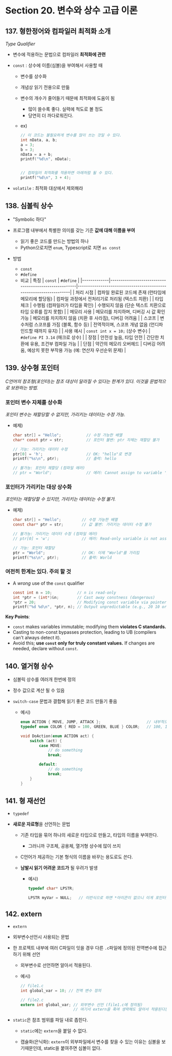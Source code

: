 # Section 20. 변수와 상수 고급 이론





## 137. 형한정어와 컴파일러 최적화 소개

_Type Qualifier_

- 변수에 적용하는 문법으로 컴파일러 **최적화에 관련**


- `const`
  : 상수에 이름(심볼)을 부여해서 사용할 때

  - 변수를 상수화
  - 개념상 읽기 전용으로 만듦
  - 변수의 개수가 줄어들기 때문에 최적화에 도움이 됨
    - 많이 쓸수록 좋다. 실력에 척도로 볼 정도
    - 당연히 더 까다로워진다.

  - ex)
    ```c
    // 이 코드는 불필요하게 변수를 많이 쓰는 것일 수 있다.
    int nData, a, b;
    a = 3;
    b = 3;
    nData = a + b;
    printf("%d\n", nData);


    // 컴파일러 최적화를 적용하면 아래처럼 될 수 있다.
    printf("%d\n", 3 + 4);
    ```
    


- `volatile`
  : 최적화 대상에서 제외해라



## 138. 심볼릭 상수


- "Symbolic 하다"

- 프로그램 내부에서 특별한 의미를 갖는 기준 **값에 대해 이름을 부여**
  - 읽기 좋은 코드를 만드는 방법의 하나
  - Python으로치면 `enum`, Typescript로 치면 `as const`


- 방법
  - `const`
  - `#define`
  - 비교
    | 특징        | `const`                                              | `#define`                                                         |
    |-------------|------------------------------------------------------|-------------------------------------------------------------------|
    | 처리 시점   | 컴파일 완료된 코드에 존재 (런타임에 메모리에 할당됨) | 컴파일 과정에서 전처리기로 처리됨 (텍스트 치환)                   |
    | 타입 체크   | 수행됨 (컴파일러가 타입을 확인)                      | 수행되지 않음 (단순 텍스트 치환으로 타입 오류를 잡지 못함)        |
    | 메모리 사용 | 메모리를 차지하며, 디버깅 시 값 확인 가능            | 메모리를 차지하지 않음 (치환 후 사라짐), 디버깅 어려움            |
    | 스코프      | 변수처럼 스코프를 가짐 (블록, 함수 등)               | 전역적이며, 스코프 개념 없음 (언디파인드할 때까지 유지)           |
    | 사용 예시   | `const int x = 10;` (상수 변수)                      | `#define PI 3.14` (매크로 상수)                                   |
    | 장점        | 안전성 높음, 타입 안전                               | 간단한 치환에 유용, 조건부 컴파일 가능                            |
    | 단점        | 약간의 메모리 오버헤드                               | 디버깅 어려움, 예상치 못한 부작용 가능 (예: 연산자 우선순위 문제) |



## 139. 상수형 포인터

_C언어의 참조형(포인터)는 참조 대상이 달라질 수 있다는 한계가 있다.
이것을 문법적으로 보완하는 방법._

### 포인터 변수 자체를 상수화

_포인터 변수는 재할당할 수 없지만, 가리키는 데이터는 수정 가능._

- 예제)
  ```c
  char str[] = "Hello";           // 수정 가능한 배열
  char* const ptr = str;          // 포인터 불변: ptr 자체는 재할당 불가

  // 가능: 가리키는 데이터 수정
  ptr[0] = 'h';                   // OK: "hello"로 변경
  printf("%s\n", ptr);            // 출력: hello

  // 불가능: 포인터 재할당 (컴파일 에러)
  // ptr = "World";               // 에러: Cannot assign to variable 'ptr' with const-qualified type
  ```


### 포인터가 가리키는 대상 상수화

_포인터는 재할당할 수 있지만, 가리키는 데이터는 수정 불가._

- 예제)
  ```c
  char str[] = "Hello";         // 수정 가능한 배열
  const char* ptr = str;        // 값 불변: 가리키는 데이터 수정 불가

  // 불가능: 가리키는 데이터 수정 (컴파일 에러)
  // ptr[0] = 'w';              // 에러: Read-only variable is not assignable

  // 가능: 포인터 재할당
  ptr = "World";                // OK: 이제 "World"를 가리킴
  printf("%s\n", ptr);          // 출력: World
  ```



### 여전히 한계는 있다. 주의 할 것

- A _wrong_ use of the `const` qualifier
  ````c
  const int n = 10;           // n is read-only
  int *ptr = (int*)&n;        // Cast away constness (dangerous)
  *ptr = 20;                  // Modifying const variable via pointer is UB
  printf("%d %d\n", *ptr, n); // Output unpredictable (e.g., 20 10 or crash)
  ````

**Key Points**:
- `const` makes variables immutable; modifying them **violates C standards.**
- Casting to non-const bypasses protection, leading to UB (compilers can't always detect it).
- Avoid this; **use `const` only for truly constant values.** If changes are needed, declare without `const`.



## 140. 열거형 상수


- 심볼릭 상수를 여러개 한번에 정의
- 정수 값으로 계산 될 수 있음

- `switch-case` 문법과 결합해 읽기 좋은 코드 만들기 좋음
  - 예시)
    ```c
    enum ACTION { MOVE, JUMP, ATTACK };                    // 내부적으로는 0, 1, 2로 평가됨 
    typedef enum COLOR { RED = 100, GREEN, BLUE } COLOR;   // 100, 101, 102로 평가됨

    void DoAction(enum ACTION act) {
        switch (act) {
            case MOVE:
                // do something
                break;

            default:
                // do something
                break;
        }
    }
    ```




## 141. 형 재선언


- `typedef`

- **새로운 자료형**을 선언하는 문법

  - 기존 타입을 묶어 하나의 새로운 타입으로 만들고, 타입의 이름을 부여한다.
    - 그러니까 구조체, 공용체, 열거형 상수에 많이 쓰지

  - C언어가 제공하는 기본 형식의 이름을 바꾸는 용도로도 쓴다.

  - **남발시 읽기 어려운 코드가** 될 우려가 발생
    - 예시)
      ```C
      typedef char* LPSTR;

      LPSTR myVar = NULL;   // 이런식으로 하면 *아이콘이 없으니 이게 포인터인지 뭔지 바로 알기 어렵다.
      ```
  



## 142. extern


- `extern`


- 외부변수선언시 사용되는 문법
- 한 프로젝트 내부에 여러 C파일이 잇을 경우 다른 `.c`파일에 정의된 전역변수에 접근하기 위해 선언
  - 외부변수로 선언하면 알아서 적용된다.

  - 예시)
    ````c
    // file1.c
    int global_var = 10; // 전역 변수 정의

    // file2.c
    extern int global_var; // 외부변수 선언 (file1.c에 정의됨)
                           // 여기서 extern을 혹여 생략해도 알아서 적용된다는 뜻
    ````



- `static`은 참조 범위를 파일 내로 좁힌다.
  - `static`에는 `extern`을 붙일 수 없다.

  - 캡슐화(은닉화): `extern`이 외부파일에서 변수를 찾을 수 있는 이유는 심볼을 보기때문인데, static을 붙여주면
    심볼이 없다.

